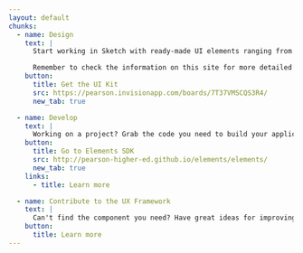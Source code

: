 ```yaml
---
layout: default
chunks:
  - name: Design
    text: |
      Start working in Sketch with ready-made UI elements ranging from typography and colors to buttons, modals, and more!

      Remember to check the information on this site for more detailed information about the usage of individual components.
    button:
      title: Get the UI Kit
      src: https://pearson.invisionapp.com/boards/7T37VMSCQS3R4/
      new_tab: true

  - name: Develop
    text: |
      Working on a project? Grab the code you need to build your application with pre-made components.
    button:
      title: Go to Elements SDK
      src: http://pearson-higher-ed.github.io/elements/elements/
      new_tab: true
    links:
      - title: Learn more

  - name: Contribute to the UX Framework
    text: |
      Can't find the component you need? Have great ideas for improving or modifying a component? Learn aobut the process of adding a new component to the library.
    button:
      title: Learn more
---
```

